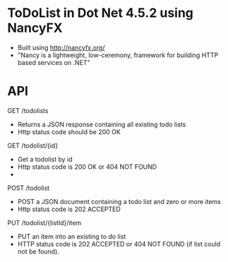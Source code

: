 # ToDoList in Dot Net 4.5.2 using NancyFX

- Built using http://nancyfx.org/ 
- "Nancy is a lightweight, low-ceremony, framework for building HTTP based services on .NET"


# API

GET /todolists 
- Returns a JSON response containing all existing todo lists
- Http status code should be 200 OK

GET /todolist/{id}
- Get a todolist by id
- Http status code is 200 OK or 404 NOT FOUND
- 
POST /todolist
- POST a JSON document containing a todo list and zero or more items
- Http status code is 202 ACCEPTED

PUT /todolist/{listId}/item
- PUT an item into an existing to do list
- HTTP status code is 202 ACCEPTED or 404 NOT FOUND (if list could not be found).